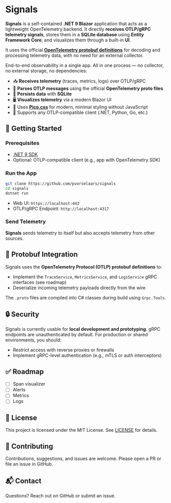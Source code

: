 # Signals

**Signals** is a self-contained **.NET 9 Blazor** application that acts as a lightweight OpenTelemetry backend. It directly **receives OTLP/gRPC telemetry signals**, stores them in a **SQLite database** using **Entity Framework Core**, and visualizes them through a built-in **UI**.

It uses the official [**OpenTelemetry protobuf definitions**](https://github.com/open-telemetry/opentelemetry-proto) for decoding and processing telemetry data, with no need for an external collector.

End-to-end observability in a single app. All in one process — no collector, no external storage, no dependencies:

* 📥 **Receives telemetry** (traces, metrics, logs) over OTLP/gRPC
* 🧠 **Parses OTLP messages** using the official **OpenTelemetry proto files**
* 💾 **Persists data** with **SQLite**
* 🖥️ **Visualizes telemetry** via a modern Blazor UI
* 🎨 Uses [**Pico.css**](https://picocss.com/) for modern, minimal styling without JavaScript
* 🧪 Supports any OTLP-compatible client (.NET, Python, Go, etc.)

## 🚀 Getting Started

### Prerequisites

* [.NET 9 SDK](https://dotnet.microsoft.com/en-us/download/dotnet/9.0)
* Optional: OTLP-compatible client (e.g., app with OpenTelemetry SDK)

### Run the App

```bash
git clone https://github.com/pvorselaars/signals
cd signals
dotnet run 
```

* Web UI: `https://localhost:443`
* OTLP/gRPC Endpoint: `http://localhost:4317`

### Send Telemetry

**Signals** sends telemetry to itself but also accepts telemetry from other sources.

## 🧬 Protobuf Integration

Signals uses the **OpenTelemetry Protocol (OTLP) protobuf definitions** to:

* Implement the `TraceService`, `MetricsService`, and `LogsService` gRPC interfaces (see roadmap)
* Deserialize incoming telemetry payloads directly from the wire

The `.proto` files are compiled into C# classes during build using `Grpc.Tools`.

## 🔒 Security

Signals is currently usable for **local development and prototyping**. gRPC endpoints are unauthenticated by default. For production or shared environments, you should:

* Restrict access with reverse proxies or firewalls
* Implement gRPC-level authentication (e.g., mTLS or auth interceptors)

## ✅ Roadmap

- [ ] Span visualizer
- [ ] Alerts
- [ ] Metrics
- [ ] Logs

## 📄 License

This project is licensed under the MIT License. See [LICENSE](./LICENSE) for details.

## 🤝 Contributing

Contributions, suggestions, and issues are welcome. Please open a PR or file an issue in GitHub.

## 📬 Contact

Questions? Reach out on GitHub or submit an issue.